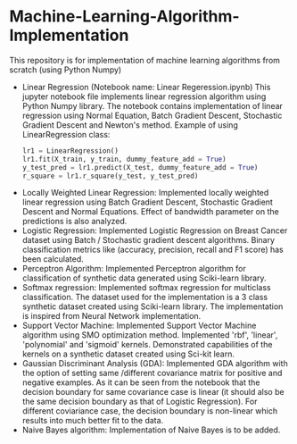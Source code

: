 # Machine-Learning-Algorithm-Implementation
This repository is for implementation of machine learning algorithms from scratch (using Python Numpy)
* Linear Regression (Notebook name: Linear Regeression.ipynb)
This jupyter notebook file implements linear regression algorithm using Python Numpy library. The notebook contains implementation of linear regression using Normal Equation, Batch Gradient Descent, Stochastic Gradient Descent and Newton's method.
Example of using LinearRegression class:
  ```python
  lr1 = LinearRegression()
  lr1.fit(X_train, y_train, dummy_feature_add = True)
  y_test_pred = lr1.predict(X_test, dummy_feature_add = True)
  r_square = lr1.r_square(y_test, y_test_pred)
  ```
* Locally Weighted Linear Regression: Implemented locally weighted linear regression using Batch Gradient Descent, Stochastic Gradient Descent and Normal Equations. Effect of bandwidth parameter on the predictions is also analyzed.
* Logistic Regression: Implemented Logistic Regression on Breast Cancer dataset using Batch / Stochastic gradient descent algorithms. Binary classification metrics like (accuracy, precision, recall and F1 score) has been calculated.
* Perceptron Algorithm: Implemented Perceptron algorithm for classification of synthetic data generated using Sciki-learn library.
* Softmax regression: Implemented softmax regression for multiclass classification. The dataset used for the implementation is a 3 class synthetic dataset created using Sciki-learn library. The implementation is inspired from Neural Network implementation.
* Support Vector Machine: Implemented Support Vector Machine algorithm using SMO optimization method. Implemented 'rbf', 'linear', 'polynomial' and 'sigmoid' kernels. Demonstrated capabilities of the kernels on a synthetic dataset created using Sci-kit learn.
* Gaussian Discriminant Analysis (GDA): Implemented GDA algorithm with the option of setting same /different covariance matrix for positive and negative examples. As it can be seen from the notebook that the decision boundary for same covariance case is linear (it should also be the same decision boundary as that of Logistic Regression). For different coviariance case, the decision boundary is non-linear which results into much better fit to the data.
* Naive Bayes algorithm: Implementation of Naive Bayes is to be added.
